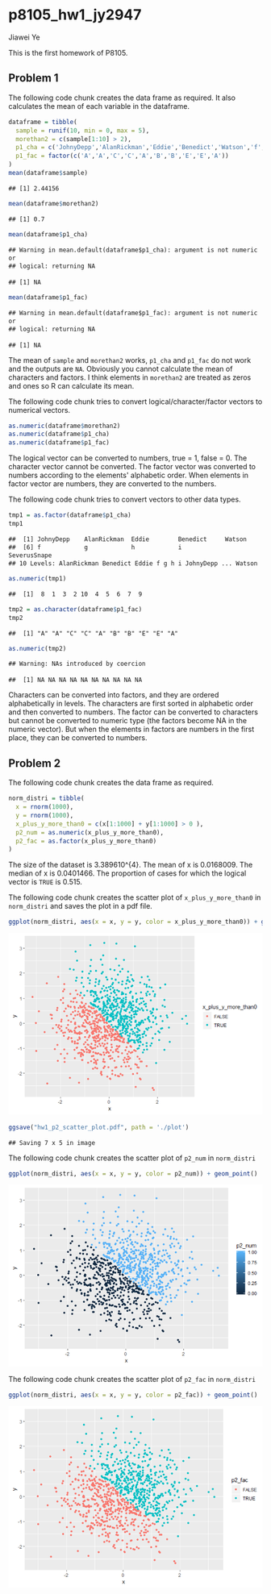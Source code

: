 p8105\_hw1\_jy2947
================
Jiawei Ye

This is the first homework of P8105.

Problem 1
---------

The following code chunk creates the data frame as required. It also calculates the mean of each variable in the dataframe.

``` r
dataframe = tibble(
  sample = runif(10, min = 0, max = 5),
  morethan2 = c(sample[1:10] > 2),
  p1_cha = c('JohnyDepp','AlanRickman','Eddie','Benedict','Watson','f','g','h','i','SeverusSnape'),
  p1_fac = factor(c('A','A','C','C','A','B','B','E','E','A'))
)
mean(dataframe$sample)
```

    ## [1] 2.44156

``` r
mean(dataframe$morethan2)
```

    ## [1] 0.7

``` r
mean(dataframe$p1_cha)
```

    ## Warning in mean.default(dataframe$p1_cha): argument is not numeric or
    ## logical: returning NA

    ## [1] NA

``` r
mean(dataframe$p1_fac)
```

    ## Warning in mean.default(dataframe$p1_fac): argument is not numeric or
    ## logical: returning NA

    ## [1] NA

The mean of `sample` and `morethan2` works, `p1_cha` and `p1_fac` do not work and the outputs are `NA`. Obviously you cannot calculate the mean of characters and factors. I think elements in `morethan2` are treated as zeros and ones so R can calculate its mean.

The following code chunk tries to convert logical/character/factor vectors to numerical vectors.

``` r
as.numeric(dataframe$morethan2)
as.numeric(dataframe$p1_cha)
as.numeric(dataframe$p1_fac)
```

The logical vector can be converted to numbers, true = 1, false = 0. The character vector cannot be converted. The factor vector was converted to numbers according to the elements' alphabetic order. When elements in factor vector are numbers, they are converted to the numbers.

The following code chunk tries to convert vectors to other data types.

``` r
tmp1 = as.factor(dataframe$p1_cha)
tmp1
```

    ##  [1] JohnyDepp    AlanRickman  Eddie        Benedict     Watson      
    ##  [6] f            g            h            i            SeverusSnape
    ## 10 Levels: AlanRickman Benedict Eddie f g h i JohnyDepp ... Watson

``` r
as.numeric(tmp1)
```

    ##  [1]  8  1  3  2 10  4  5  6  7  9

``` r
tmp2 = as.character(dataframe$p1_fac)
tmp2
```

    ##  [1] "A" "A" "C" "C" "A" "B" "B" "E" "E" "A"

``` r
as.numeric(tmp2)
```

    ## Warning: NAs introduced by coercion

    ##  [1] NA NA NA NA NA NA NA NA NA NA

Characters can be converted into factors, and they are ordered alphabetically in levels. The characters are first sorted in alphabetic order and then converted to numbers. The factor can be converted to characters but cannot be converted to numeric type (the factors become NA in the numeric vector). But when the elements in factors are numbers in the first place, they can be converted to numbers.

Problem 2
---------

The following code chunk creates the data frame as required.

``` r
norm_distri = tibble(
  x = rnorm(1000),
  y = rnorm(1000),
  x_plus_y_more_than0 = c(x[1:1000] + y[1:1000] > 0 ),
  p2_num = as.numeric(x_plus_y_more_than0),
  p2_fac = as.factor(x_plus_y_more_than0)
)
```

The size of the dataset is 3.389610^{4}. The mean of x is 0.0168009. The median of x is 0.0401466. The proportion of cases for which the logical vector is `TRUE` is 0.515.

The following code chunk creates the scatter plot of `x_plus_y_more_than0` in `norm_distri` and saves the plot in a pdf file.

``` r
ggplot(norm_distri, aes(x = x, y = y, color = x_plus_y_more_than0)) + geom_point()
```

![](P8105_hw1_jy2947_files/figure-markdown_github/scatter_plot_logical-1.png)

``` r
ggsave("hw1_p2_scatter_plot.pdf", path = './plot')
```

    ## Saving 7 x 5 in image

The following code chunk creates the scatter plot of `p2_num` in `norm_distri`

``` r
ggplot(norm_distri, aes(x = x, y = y, color = p2_num)) + geom_point()
```

![](P8105_hw1_jy2947_files/figure-markdown_github/scatter_plot_numerical-1.png)

The following code chunk creates the scatter plot of `p2_fac` in `norm_distri`

``` r
ggplot(norm_distri, aes(x = x, y = y, color = p2_fac)) + geom_point()
```

![](P8105_hw1_jy2947_files/figure-markdown_github/scatter_plot_factor-1.png)
